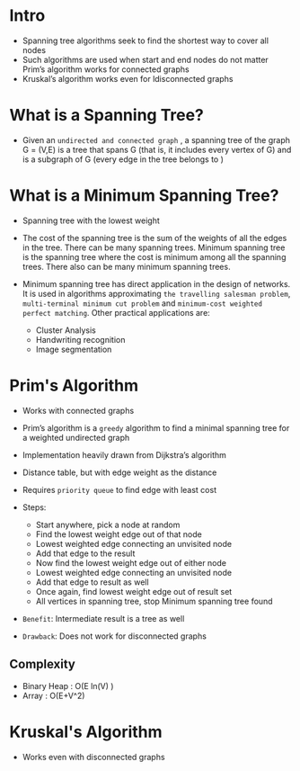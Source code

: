 # Intro
- Spanning tree algorithms seek to find the shortest way to cover all nodes
- Such algorithms are used when start and end nodes do not matter Prim’s algorithm works for connected graphs
- Kruskal’s algorithm works even for ldisconnected graphs
# What is a Spanning Tree?
- Given an `undirected and connected graph` , a spanning tree of the graph G = (V,E) is a tree that spans G (that is, it includes every vertex of G) and is a subgraph of  G (every edge in the tree belongs to )


# What is a Minimum Spanning Tree?
- Spanning tree with the lowest weight
- The cost of the spanning tree is the sum of the weights of all the edges in the tree. There can be many spanning trees. Minimum spanning tree is the spanning tree where the cost is minimum among all the spanning trees. There also can be many minimum spanning trees.

- Minimum spanning tree has direct application in the design of networks. It is used in algorithms approximating `the travelling salesman problem`, `multi-terminal minimum cut problem` and `minimum-cost weighted perfect matching`. Other practical applications are:
  - Cluster Analysis
  - Handwriting recognition
  - Image segmentation

# Prim's Algorithm
- Works with connected graphs
- Prim’s algorithm is a `greedy` algorithm to find a minimal spanning tree for a weighted undirected graph
- Implementation heavily drawn from Dijkstra’s algorithm
- Distance table, but with edge weight as the distance
- Requires `priority queue` to find edge with least cost
- Steps:
  - Start anywhere, pick a node at random
  - Find the lowest weight edge out of that node
  - Lowest weighted edge connecting an unvisited node
  - Add that edge to the result
  - Now find the lowest weight edge out of either node
  - Lowest weighted edge connecting an unvisited node
  - Add that edge to result as well
  - Once again, find lowest weight edge out of result set
  - All vertices in spanning  tree, stop  Minimum spanning tree found

- `Benefit`: Intermediate result is a tree as well
- `Drawback`: Does not work for disconnected graphs

## Complexity
- Binary Heap : O(E ln(V) )
- Array : O(E+V^2)


# Kruskal's Algorithm
- Works even with disconnected graphs
